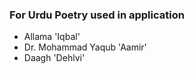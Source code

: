 
### For Urdu Poetry used in application

  * Allama 'Iqbal'
  * Dr. Mohammad Yaqub 'Aamir'
  * Daagh 'Dehlvi'
